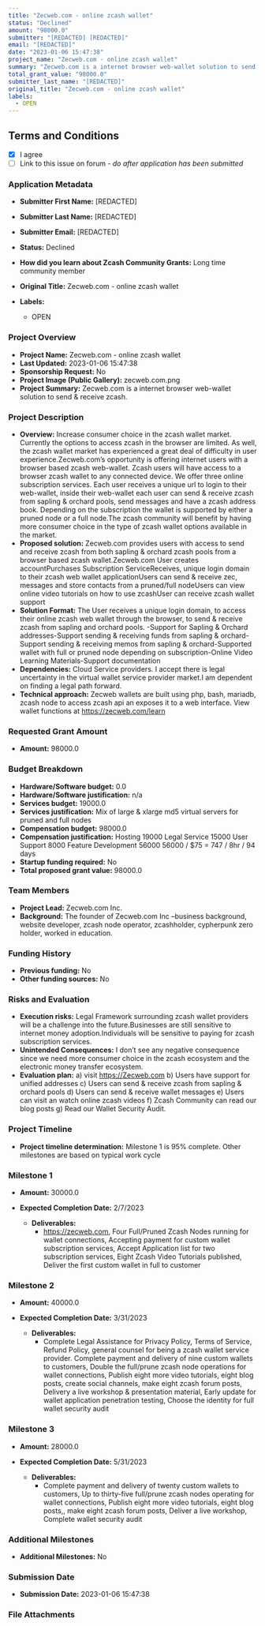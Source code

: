 ```yaml
---
title: "Zecweb.com - online zcash wallet"
status: "Declined"
amount: "98000.0"
submitter: "[REDACTED] [REDACTED]"
email: "[REDACTED]"
date: "2023-01-06 15:47:38"
project_name: "Zecweb.com - online zcash wallet"
summary: "Zecweb.com is a internet browser web-wallet solution to send & receive zcash."
total_grant_value: "98000.0"
submitter_last_name: "[REDACTED]"
original_title: "Zecweb.com - online zcash wallet"
labels:
  - OPEN
---
```


## Terms and Conditions

- [X] I agree
- [ ] Link to this issue on forum - _do after application has been submitted_

### Application Metadata

- **Submitter First Name:**
  [REDACTED]
- **Submitter Last Name:**
  [REDACTED]
- **Submitter Email:**
  [REDACTED]
- **Status:**
  Declined
- **How did you learn about Zcash Community Grants:**
  Long time community member
- **Original Title:**
  Zecweb.com - online zcash wallet

- **Labels:**
  - OPEN

### Project Overview

- **Project Name:**
  Zecweb.com - online zcash wallet
- **Last Updated:**
  2023-01-06 15:47:38
- **Sponsorship Request:**
  No
- **Project Image (Public Gallery):**
  zecweb.com.png
- **Project Summary:**
  Zecweb.com is a internet browser web-wallet solution to send & receive zcash.

### Project Description

- **Overview:**
  Increase consumer choice in the zcash wallet market. Currently the options to access zcash in the browser are limited. As well, the zcash wallet market has experienced a great deal of difficulty in user experience.Zecweb.com’s opportunity is offering internet users with a browser based zcash web-wallet. Zcash users will have access to a browser zcash wallet to any connected device. We offer three online subscription services. Each user receives a unique url to login to their web-wallet, inside their web-wallet each user can send & receive zcash from sapling & orchard pools, send messages and have a zcash address book. Depending on the subscription the wallet is supported by either a pruned node or a full node.The zcash community will benefit by having more consumer choice in the type of zcash wallet options available in the market.
- **Proposed solution:**
  Zecweb.com provides users with access to send and receive zcash from both sapling & orchard zcash pools from a browser based zcash wallet.Zecweb.com User creates accountPurchases Subscription ServiceReceives, unique login domain to their zcash web wallet applicationUsers can send & receive zec, messages and store contacts from a pruned/full nodeUsers can view online video tutorials on how to use zcashUser can receive zcash wallet support
- **Solution Format:**
  The User receives a unique login domain, to access their online zcash web wallet through the browser, to send & receive zcash from sapling and orchard pools. -Support for Sapling & Orchard addresses-Support sending & receiving funds from sapling & orchard-Support sending & receiving memos from sapling & orchard-Supported wallet with full or pruned node depending on subscription-Online Video Learning Materials-Support documentation
- **Dependencies:**
  Cloud Service providers. I accept there is legal uncertainty in the virtual wallet service provider market.I am dependent on finding a legal path forward.
- **Technical approach:**
  Zecweb wallets are built using php, bash, mariadb, zcash node to access zcash api an exposes it to a web interface. View wallet functions at https://zecweb.com/learn

### Requested Grant Amount

- **Amount:**
  98000.0

### Budget Breakdown

- **Hardware/Software budget:**
  0.0
- **Hardware/Software justification:**
  n/a
- **Services budget:**
  19000.0
- **Services justification:**
  Mix of large & xlarge md5 virtual servers for pruned and full nodes
- **Compensation budget:**
  98000.0
- **Compensation justification:**
  Hosting 19000 Legal Service 15000 User Support 8000 Feature Development 56000 56000 / $75 = 747 / 8hr / 94 days
- **Startup funding required:**
  No
- **Total proposed grant value:**
  98000.0

### Team Members

- **Project Lead:**
  Zecweb.com Inc.
- **Background:**
  The founder of Zecweb.com Inc –business background, website developer, zcash node operator, zcashholder, cypherpunk zero holder, worked in education.

### Funding History

- **Previous funding:**
  No
- **Other funding sources:**
  No

### Risks and Evaluation

- **Execution risks:**
  Legal Framework surrounding zcash wallet providers will be a challenge into the future.Businesses are still sensitive to internet money adoption.Individuals will be sensitive to paying for zcash subscription services.
- **Unintended Consequences:**
  I don’t see any negative consequence since we need more consumer choice in the zcash ecosystem and the electronic money transfer ecosystem.
- **Evaluation plan:**
  a) visit https://Zecweb.com b) Users have support for unified addresses c) Users can send & receive zcash from sapling & orchard pools d) Users can send & receive wallet messages e) Users can visit an watch online zcash videos f) Zcash Community can read our blog posts g) Read our Wallet Security Audit.

### Project Timeline

- **Project timeline determination:**
  Milestone 1 is 95% complete. Other milestones are based on typical work cycle

### Milestone 1

- **Amount:**
  30000.0
- **Expected Completion Date:**
  2/7/2023

  - **Deliverables:**
    - https://zecweb.com, Four Full/Pruned Zcash Nodes running for wallet connections, Accepting payment for custom wallet subscription services, Accept Application list for two subscription services, Eight Zcash Video Tutorials published, Deliver the first custom wallet in full to customer

### Milestone 2

- **Amount:**
  40000.0
- **Expected Completion Date:**
  3/31/2023

  - **Deliverables:**
    - Complete Legal Assistance for Privacy Policy, Terms of Service, Refund Policy, general counsel for being a zcash wallet service provider. Complete payment and delivery of nine custom wallets to customers, Double the full/prune zcash node operations for wallet connections, Publish eight more video tutorials, eight blog posts, create social channels, make eight zcash forum posts, Delivery a live workshop & presentation material, Early update for wallet application penetration testing, Choose the identity for full wallet security audit

### Milestone 3

- **Amount:**
  28000.0
- **Expected Completion Date:**
  5/31/2023

  - **Deliverables:**
    - Complete payment and delivery of twenty custom wallets to customers, Up to thirty-five full/prune zcash nodes operating for wallet connections, Publish eight more video tutorials, eight blog posts,, make eight zcash forum posts, Deliver a live workshop, Complete wallet security audit

### Additional Milestones

- **Additional Milestones:**
  No

### Submission Date

- **Submission Date:**
  2023-01-06 15:47:38

### File Attachments


